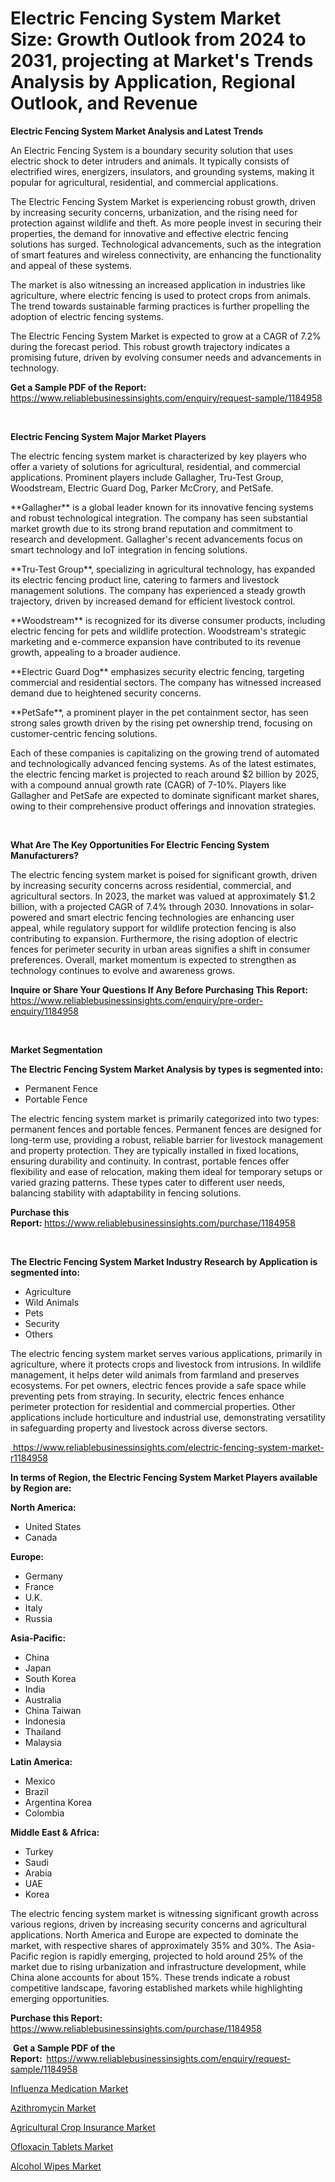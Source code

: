 <p><h1>Electric Fencing System Market Size: Growth Outlook from 2024 to 2031, projecting at Market's Trends Analysis by Application, Regional Outlook, and Revenue</h1></p><p><strong>Electric Fencing System Market Analysis and Latest Trends</strong></p>
<p><p>An Electric Fencing System is a boundary security solution that uses electric shock to deter intruders and animals. It typically consists of electrified wires, energizers, insulators, and grounding systems, making it popular for agricultural, residential, and commercial applications. </p><p>The Electric Fencing System Market is experiencing robust growth, driven by increasing security concerns, urbanization, and the rising need for protection against wildlife and theft. As more people invest in securing their properties, the demand for innovative and effective electric fencing solutions has surged. Technological advancements, such as the integration of smart features and wireless connectivity, are enhancing the functionality and appeal of these systems.</p><p>The market is also witnessing an increased application in industries like agriculture, where electric fencing is used to protect crops from animals. The trend towards sustainable farming practices is further propelling the adoption of electric fencing systems. </p><p>The Electric Fencing System Market is expected to grow at a CAGR of 7.2% during the forecast period. This robust growth trajectory indicates a promising future, driven by evolving consumer needs and advancements in technology.</p></p>
<p><strong>Get a Sample PDF of the Report:&nbsp;</strong> <a href="https://www.reliablebusinessinsights.com/enquiry/request-sample/1184958?utm_campaign=1509&utm_medium=2&utm_source=Github&utm_content=ia&utm_term=22102024&utm_id=electric-fencing-system">https://www.reliablebusinessinsights.com/enquiry/request-sample/1184958</a></p>
<p>&nbsp;</p>
<p><strong>Electric Fencing System Major Market Players</strong></p>
<p><p>The electric fencing system market is characterized by key players who offer a variety of solutions for agricultural, residential, and commercial applications. Prominent players include Gallagher, Tru-Test Group, Woodstream, Electric Guard Dog, Parker McCrory, and PetSafe.</p><p>**Gallagher** is a global leader known for its innovative fencing systems and robust technological integration. The company has seen substantial market growth due to its strong brand reputation and commitment to research and development. Gallagher's recent advancements focus on smart technology and IoT integration in fencing solutions.</p><p>**Tru-Test Group**, specializing in agricultural technology, has expanded its electric fencing product line, catering to farmers and livestock management solutions. The company has experienced a steady growth trajectory, driven by increased demand for efficient livestock control.</p><p>**Woodstream** is recognized for its diverse consumer products, including electric fencing for pets and wildlife protection. Woodstream's strategic marketing and e-commerce expansion have contributed to its revenue growth, appealing to a broader audience.</p><p>**Electric Guard Dog** emphasizes security electric fencing, targeting commercial and residential sectors. The company has witnessed increased demand due to heightened security concerns.</p><p>**PetSafe**, a prominent player in the pet containment sector, has seen strong sales growth driven by the rising pet ownership trend, focusing on customer-centric fencing solutions.</p><p>Each of these companies is capitalizing on the growing trend of automated and technologically advanced fencing systems. As of the latest estimates, the electric fencing market is projected to reach around $2 billion by 2025, with a compound annual growth rate (CAGR) of 7-10%. Players like Gallagher and PetSafe are expected to dominate significant market shares, owing to their comprehensive product offerings and innovation strategies.</p></p>
<p>&nbsp;</p>
<p><strong>What Are The Key Opportunities For Electric Fencing System Manufacturers?</strong></p>
<p><p>The electric fencing system market is poised for significant growth, driven by increasing security concerns across residential, commercial, and agricultural sectors. In 2023, the market was valued at approximately $1.2 billion, with a projected CAGR of 7.4% through 2030. Innovations in solar-powered and smart electric fencing technologies are enhancing user appeal, while regulatory support for wildlife protection fencing is also contributing to expansion. Furthermore, the rising adoption of electric fences for perimeter security in urban areas signifies a shift in consumer preferences. Overall, market momentum is expected to strengthen as technology continues to evolve and awareness grows.</p></p>
<p><strong>Inquire or Share Your Questions If Any Before Purchasing This Report:</strong> <a href="https://www.reliablebusinessinsights.com/enquiry/pre-order-enquiry/1184958?utm_campaign=1509&utm_medium=2&utm_source=Github&utm_content=ia&utm_term=22102024&utm_id=electric-fencing-system">https://www.reliablebusinessinsights.com/enquiry/pre-order-enquiry/1184958</a></p>
<p>&nbsp;</p>
<p><strong>Market Segmentation</strong></p>
<p><strong>The Electric Fencing System Market Analysis by types is segmented into:</strong></p>
<p><ul><li>Permanent Fence</li><li>Portable Fence</li></ul></p>
<p><p>The electric fencing system market is primarily categorized into two types: permanent fences and portable fences. Permanent fences are designed for long-term use, providing a robust, reliable barrier for livestock management and property protection. They are typically installed in fixed locations, ensuring durability and continuity. In contrast, portable fences offer flexibility and ease of relocation, making them ideal for temporary setups or varied grazing patterns. These types cater to different user needs, balancing stability with adaptability in fencing solutions.</p></p>
<p><strong>Purchase this Report:&nbsp;</strong><a href="https://www.reliablebusinessinsights.com/purchase/1184958?utm_campaign=1509&utm_medium=2&utm_source=Github&utm_content=ia&utm_term=22102024&utm_id=electric-fencing-system">https://www.reliablebusinessinsights.com/purchase/1184958</a></p>
<p>&nbsp;</p>
<p><strong>The Electric Fencing System Market Industry Research by Application is segmented into:</strong></p>
<p><ul><li>Agriculture</li><li>Wild Animals</li><li>Pets</li><li>Security</li><li>Others</li></ul></p>
<p><p>The electric fencing system market serves various applications, primarily in agriculture, where it protects crops and livestock from intrusions. In wildlife management, it helps deter wild animals from farmland and preserves ecosystems. For pet owners, electric fences provide a safe space while preventing pets from straying. In security, electric fences enhance perimeter protection for residential and commercial properties. Other applications include horticulture and industrial use, demonstrating versatility in safeguarding property and livestock across diverse sectors.</p></p>
<p><a href="https://www.reliablebusinessinsights.com/electric-fencing-system-market-r1184958?utm_campaign=1509&utm_medium=2&utm_source=Github&utm_content=ia&utm_term=22102024&utm_id=electric-fencing-system">&nbsp;https://www.reliablebusinessinsights.com/electric-fencing-system-market-r1184958</a></p>
<p><strong>In terms of Region, the Electric Fencing System Market Players available by Region are:</strong></p>
<p>
    <p> <strong> North America: </strong>
        <ul>
            <li>United States</li>
            <li>Canada</li>
        </ul>
        </p> 
    <p> <strong> Europe: </strong>
        <ul>
            <li>Germany</li>
            <li>France</li>
            <li>U.K.</li>
            <li>Italy</li>
            <li>Russia</li>
        </ul>
        </p> 
    <p> <strong> Asia-Pacific: </strong>
        <ul>
            <li>China</li>
            <li>Japan</li>
            <li>South Korea</li>
            <li>India</li>
            <li>Australia</li>
            <li>China Taiwan</li>
            <li>Indonesia</li>
            <li>Thailand</li>
            <li>Malaysia</li>
        </ul>
        </p> 
    <p> <strong> Latin America: </strong>
        <ul>
            <li>Mexico</li>
            <li>Brazil</li>
            <li>Argentina Korea</li>
            <li>Colombia</li>
        </ul>
        </p> 
    <p> <strong> Middle East & Africa: </strong>
        <ul>
            <li>Turkey</li>
            <li>Saudi</li>
            <li>Arabia</li>
            <li>UAE</li>
            <li>Korea</li>
        </ul>
    </p>
    </p>
<p><p>The electric fencing system market is witnessing significant growth across various regions, driven by increasing security concerns and agricultural applications. North America and Europe are expected to dominate the market, with respective shares of approximately 35% and 30%. The Asia-Pacific region is rapidly emerging, projected to hold around 25% of the market due to rising urbanization and infrastructure development, while China alone accounts for about 15%. These trends indicate a robust competitive landscape, favoring established markets while highlighting emerging opportunities.</p></p>
<p><strong>Purchase this Report: </strong><a href="https://www.reliablebusinessinsights.com/purchase/1184958?utm_campaign=1509&utm_medium=2&utm_source=Github&utm_content=ia&utm_term=22102024&utm_id=electric-fencing-system">https://www.reliablebusinessinsights.com/purchase/1184958</a></p>
<p>&nbsp;<strong>Get a Sample PDF of the Report:&nbsp;&nbsp;</strong><a href="https://www.reliablebusinessinsights.com/enquiry/request-sample/1184958?utm_campaign=1509&utm_medium=2&utm_source=Github&utm_content=ia&utm_term=22102024&utm_id=electric-fencing-system">https://www.reliablebusinessinsights.com/enquiry/request-sample/1184958</a></p>
<p><strong></strong></p>
<p><p><a href="https://www.linkedin.com/pulse/influenza-medication-market-size-share-competitive-landscape-vxj9c?utm_campaign=1509&utm_medium=2&utm_source=Github&utm_content=ia&utm_term=22102024&utm_id=electric-fencing-system">Influenza Medication Market</a></p><p><a href="https://www.linkedin.com/pulse/opportunities-challenges-azithromycin-market-strategic-a9vwf?utm_campaign=1509&utm_medium=2&utm_source=Github&utm_content=ia&utm_term=22102024&utm_id=electric-fencing-system">Azithromycin Market</a></p><p><a href="https://www.linkedin.com/pulse/decoding-agricultural-crop-insurance-market-signals-tmmmc?utm_campaign=1509&utm_medium=2&utm_source=Github&utm_content=ia&utm_term=22102024&utm_id=electric-fencing-system">Agricultural Crop Insurance Market</a></p><p><a href="https://www.linkedin.com/pulse/ofloxacin-tablets-market-maturity-analysis-regional-disparities-dvk6f?utm_campaign=1509&utm_medium=2&utm_source=Github&utm_content=ia&utm_term=22102024&utm_id=electric-fencing-system">Ofloxacin Tablets Market</a></p><p><a href="https://www.linkedin.com/pulse/alcohol-wipes-market-research-report-exploring-size-rfflc?utm_campaign=1509&utm_medium=2&utm_source=Github&utm_content=ia&utm_term=22102024&utm_id=electric-fencing-system">Alcohol Wipes Market</a></p></p>